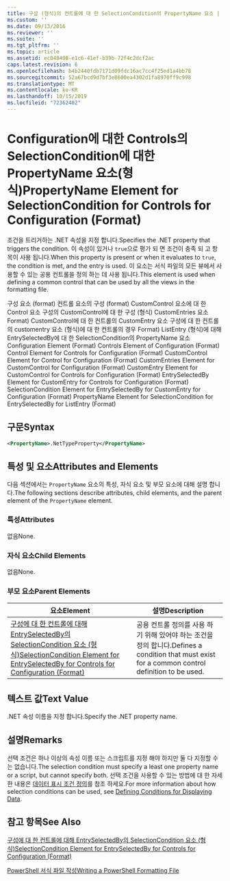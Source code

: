 ```yaml
---
title: 구성 (형식)의 컨트롤에 대 한 SelectionCondition의 PropertyName 요소 | Microsoft Docs
ms.custom: ''
ms.date: 09/13/2016
ms.reviewer: ''
ms.suite: ''
ms.tgt_pltfrm: ''
ms.topic: article
ms.assetid: ec048408-e1c6-41ef-b39b-72f4c2dcf2ac
caps.latest.revision: 6
ms.openlocfilehash: b4b2440fdb7171d09fdc16ac7cc4f25ed1a4bb78
ms.sourcegitcommit: 52a67bcd9d7bf3e8600ea4302d1fa8970ff9c998
ms.translationtype: MT
ms.contentlocale: ko-KR
ms.lasthandoff: 10/15/2019
ms.locfileid: "72362402"
---
```

# <a name="propertyname-element-for-selectioncondition-for-controls-for-configuration-format"></a><span data-ttu-id="75a62-102">Configuration에 대한 Controls의 SelectionCondition에 대한 PropertyName 요소(형식)</span><span class="sxs-lookup"><span data-stu-id="75a62-102">PropertyName Element for SelectionCondition for Controls for Configuration (Format)</span></span>

<span data-ttu-id="75a62-103">조건을 트리거하는 .NET 속성을 지정 합니다.</span><span class="sxs-lookup"><span data-stu-id="75a62-103">Specifies the .NET property that triggers the condition.</span></span> <span data-ttu-id="75a62-104">이 속성이 있거나 `true`으로 평가 되 면 조건이 충족 되 고 항목이 사용 됩니다.</span><span class="sxs-lookup"><span data-stu-id="75a62-104">When this property is present or when it evaluates to `true`, the condition is met, and the entry is used.</span></span> <span data-ttu-id="75a62-105">이 요소는 서식 파일의 모든 뷰에서 사용할 수 있는 공용 컨트롤을 정의 하는 데 사용 됩니다.</span><span class="sxs-lookup"><span data-stu-id="75a62-105">This element is used when defining a common control that can be used by all the views in the formatting file.</span></span>

<span data-ttu-id="75a62-106">구성 요소 (format) 컨트롤 요소의 구성 (format) CustomControl 요소에 대 한 Control 요소 구성의 CustomControl에 대 한 구성 (형식) CustomEntries 요소 Format) CustomControl에 대 한 컨트롤의 CustomEntry 요소 구성에 대 한 컨트롤의 customentry 요소 (형식)에 대 한 컨트롤의 경우 Format) ListEntry (형식)에 대해 EntrySelectedBy에 대 한 SelectionCondition의 PropertyName 요소</span><span class="sxs-lookup"><span data-stu-id="75a62-106">Configuration Element (Format) Controls Element of Configuration (Format) Control Element for Controls for Configuration (Format) CustomControl Element for Control for Configuration (Format) CustomEntries Element for CustomControl for Configuration (Format) CustomEntry Element for CustomControl for Controls for Configuration (Format) EntrySelectedBy Element for CustomEntry for Controls for Configuration (Format) SelectionCondition Element for EntrySelectedBy for CustomEntry for Configuration (Format) PropertyName Element for SelectionCondition for EntrySelectedBy for ListEntry (Format)</span></span>

## <a name="syntax"></a><span data-ttu-id="75a62-107">구문</span><span class="sxs-lookup"><span data-stu-id="75a62-107">Syntax</span></span>

```xml
<PropertyName>.NetTypeProperty</PropertyName>
```

## <a name="attributes-and-elements"></a><span data-ttu-id="75a62-108">특성 및 요소</span><span class="sxs-lookup"><span data-stu-id="75a62-108">Attributes and Elements</span></span>

<span data-ttu-id="75a62-109">다음 섹션에서는 `PropertyName` 요소의 특성, 자식 요소 및 부모 요소에 대해 설명 합니다.</span><span class="sxs-lookup"><span data-stu-id="75a62-109">The following sections describe attributes, child elements, and the parent element of the `PropertyName` element.</span></span>

### <a name="attributes"></a><span data-ttu-id="75a62-110">특성</span><span class="sxs-lookup"><span data-stu-id="75a62-110">Attributes</span></span>

<span data-ttu-id="75a62-111">없음</span><span class="sxs-lookup"><span data-stu-id="75a62-111">None.</span></span>

### <a name="child-elements"></a><span data-ttu-id="75a62-112">자식 요소</span><span class="sxs-lookup"><span data-stu-id="75a62-112">Child Elements</span></span>

<span data-ttu-id="75a62-113">없음</span><span class="sxs-lookup"><span data-stu-id="75a62-113">None.</span></span>

### <a name="parent-elements"></a><span data-ttu-id="75a62-114">부모 요소</span><span class="sxs-lookup"><span data-stu-id="75a62-114">Parent Elements</span></span>

|<span data-ttu-id="75a62-115">요소</span><span class="sxs-lookup"><span data-stu-id="75a62-115">Element</span></span>|<span data-ttu-id="75a62-116">설명</span><span class="sxs-lookup"><span data-stu-id="75a62-116">Description</span></span>|
|-------------|-----------------|
|[<span data-ttu-id="75a62-117">구성에 대 한 컨트롤에 대해 EntrySelectedBy의 SelectionCondition 요소 (형식)</span><span class="sxs-lookup"><span data-stu-id="75a62-117">SelectionCondition Element for EntrySelectedBy for Controls for Configuration (Format)</span></span>](./selectioncondition-element-for-entryselectedby-for-controls-for-configuration-format.md)|<span data-ttu-id="75a62-118">공용 컨트롤 정의를 사용 하기 위해 있어야 하는 조건을 정의 합니다.</span><span class="sxs-lookup"><span data-stu-id="75a62-118">Defines a condition that must exist for a common control definition to be used.</span></span>|

## <a name="text-value"></a><span data-ttu-id="75a62-119">텍스트 값</span><span class="sxs-lookup"><span data-stu-id="75a62-119">Text Value</span></span>

<span data-ttu-id="75a62-120">.NET 속성 이름을 지정 합니다.</span><span class="sxs-lookup"><span data-stu-id="75a62-120">Specify the .NET property name.</span></span>

## <a name="remarks"></a><span data-ttu-id="75a62-121">설명</span><span class="sxs-lookup"><span data-stu-id="75a62-121">Remarks</span></span>

<span data-ttu-id="75a62-122">선택 조건은 하나 이상의 속성 이름 또는 스크립트를 지정 해야 하지만 둘 다 지정할 수는 없습니다.</span><span class="sxs-lookup"><span data-stu-id="75a62-122">The selection condition must specify a least one property name or a script, but cannot specify both.</span></span> <span data-ttu-id="75a62-123">선택 조건을 사용할 수 있는 방법에 대 한 자세한 내용은 [데이터 표시 조건 정의](./defining-conditions-for-displaying-data.md)를 참조 하세요.</span><span class="sxs-lookup"><span data-stu-id="75a62-123">For more information about how selection conditions can be used, see [Defining Conditions for Displaying Data](./defining-conditions-for-displaying-data.md).</span></span>

## <a name="see-also"></a><span data-ttu-id="75a62-124">참고 항목</span><span class="sxs-lookup"><span data-stu-id="75a62-124">See Also</span></span>

[<span data-ttu-id="75a62-125">구성에 대 한 컨트롤에 대해 EntrySelectedBy의 SelectionCondition 요소 (형식)</span><span class="sxs-lookup"><span data-stu-id="75a62-125">SelectionCondition Element for EntrySelectedBy for Controls for Configuration (Format)</span></span>](./selectioncondition-element-for-entryselectedby-for-controls-for-configuration-format.md)

[<span data-ttu-id="75a62-126">PowerShell 서식 파일 작성</span><span class="sxs-lookup"><span data-stu-id="75a62-126">Writing a PowerShell Formatting File</span></span>](./writing-a-powershell-formatting-file.md)
